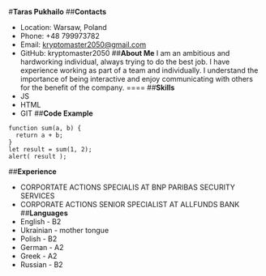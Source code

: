 #**Taras Pukhailo** 
##**Contacts**
* Location: Warsaw, Poland
* Phone: +48 799973782
* Email: kryptomaster2050@gmail.com
* GitHub: kryptomaster2050
##**About Me** 
I am an ambitious and hardworking individual, always trying to do the best job. I have experience working as part of a team and individually. I understand the importance of being interactive and enjoy communicating with others for the benefit of the company. ====
##**Skills** 
* JS
* HTML
* GIT 
##**Code Example** 
```
function sum(a, b) {
  return a + b;
}
let result = sum(1, 2);
alert( result );
```
##**Experience** 
* CORPORTATE ACTIONS SPECIALIS AT BNP PARIBAS SECURITY SERVICES
* CORPORATE ACTIONS SENIOR SPECIALIST AT ALLFUNDS BANK
##**Languages** 
* English - B2
* Ukrainian - mother tongue
* Polish - B2
* German - A2
* Greek - A2
* Russian - B2

